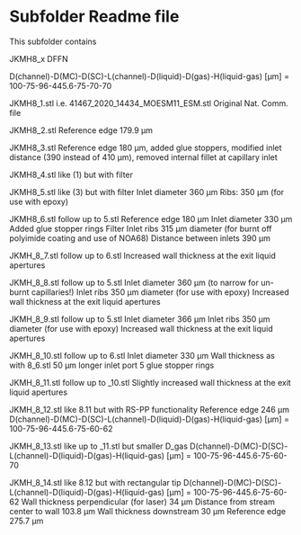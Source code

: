 # Subfolder Readme file
This subfolder contains


JKMH8_x DFFN

D(channel)-D(MC)-D(SC)-L(channel)-D(liquid)-D(gas)-H(liquid-gas) [µm]
= 100-75-96-445.6-75-70-70

JKMH8_1.stl
i.e. 41467_2020_14434_MOESM11_ESM.stl 
Original Nat. Comm. file

JKMH8_2.stl 
Reference edge 179.9 µm

JKMH8_3.stl 
Reference edge 180 µm, added glue stoppers, modified inlet distance 
(390 instead of 410 µm), removed internal fillet at capillary inlet

JKMH8_4.stl 
like (1) but with filter

JKMH8_5.stl 
like (3) but with filter
Inlet diameter 360 µm
Ribs: 350 µm (for use with epoxy)

JKMH8_6.stl
follow up to 5.stl 
Reference edge 180 µm
Inlet diameter 330 µm
Added glue stopper rings
Filter
Inlet ribs 315 µm diameter (for burnt off polyimide coating and use of NOA68)
Distance between inlets 390 µm

JKMH_8_7.stl
follow up to 6.stl
Increased wall thickness at the exit liquid apertures

JKMH_8_8.stl
follow up to 5.stl
Inlet diameter 360 µm (to narrow for un-burnt capillaries!)
Inlet ribs 350 µm diameter (for use with epoxy)
Increased wall thickness at the exit liquid apertures

JKMH_8_9.stl
follow up to 5.stl
Inlet diameter 366 µm
Inlet ribs 350 µm diameter (for use with epoxy)
Increased wall thickness at the exit liquid apertures

JKMH_8_10.stl
follow up to 6.stl
Inlet diameter 330 µm
Wall thickness as with 8_6.stl
50 µm longer inlet port
5 glue stopper rings

JKMH_8_11.stl
follow up to _10.stl
Slightly increased wall thickness 
at the exit liquid apertures

JKMH_8_12.stl
like 8.11 but with RS-PP functionality
Reference edge 246 µm
D(channel)-D(MC)-D(SC)-L(channel)-D(liquid)-D(gas)-H(liquid-gas) [µm]
= 100-75-96-445.6-75-60-62

JKMH_8_13.stl
like up to _11.stl
but smaller D_gas
D(channel)-D(MC)-D(SC)-L(channel)-D(liquid)-D(gas)-H(liquid-gas) [µm]
= 100-75-96-445.6-75-60-70

JKMH_8_14.stl
like 8.12 but with rectangular tip
D(channel)-D(MC)-D(SC)-L(channel)-D(liquid)-D(gas)-H(liquid-gas) [µm]
= 100-75-96-445.6-75-60-62
Wall thickness perpendicular (for laser) 34 µm
Distance from stream center to wall 103.8 µm
Wall thickness downstream 30 µm
Reference edge 275.7 µm

